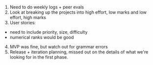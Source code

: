 1. Need to do weekly logs + peer evals
2. Look at breaking up the projects into high effort, low
marks and low effort, high marks
3. User stories:
  - need to include priority, size, difficulty
  - numerical ranks would be good
4. MVP was fine, but watch out for grammar errors
5. Release + iteration planning, missed out on the details of what we're looking for in the first phase.
